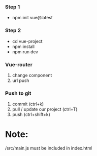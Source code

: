 ### Step 1 
- npm init vue@latest
### Step 2
- cd vue-project
- npm install
- npm run dev
### Vue-router
 1) change component
 2) url push

### Push to git
1) commit (ctrl+k)
2) pull / update our project (ctrl+T)
3) push (ctrl+shift+k)

# Note: 
/src/main.js must be included in index.html

